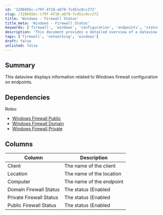 ```yaml
---
id: '328695bc-c79f-4f18-a679-7c451c8cc272'
slug: /328695bc-c79f-4f18-a679-7c451c8cc272
title: 'Windows - Firewall Status'
title_meta: 'Windows - Firewall Status'
keywords: ['firewall', 'windows', 'configuration', 'endpoints', 'status']
description: 'This document provides a detailed overview of a dataview that displays information related to the configuration of the Windows firewall on endpoints, including the status of domain, private, and public firewalls.'
tags: ['firewall', 'networking', 'windows']
draft: false
unlisted: false
---
```


## Summary

This dataview displays information related to Windows firewall configuration on endpoints.

## Dependencies

Roles:  
- [Windows Firewall Public](/docs/984edd72-ce3d-4817-9628-74100ef83865)  
- [Windows Firewall Domain](/docs/ce87a5e8-cc0f-43a5-8cd8-fc551002f618)  
- [Windows Firewall Private](/docs/372dfa84-9e1d-4e86-9a1b-8c8904d3a489)  

## Columns

| Column                     | Description                                                                  |
|---------------------------|------------------------------------------------------------------------------|
| Client                     | The name of the client                                                       |
| Location                   | The name of the location                                                     |
| Computer                   | The name of the endpoint                                                     |
| Domain Firewall Status     | The status (Enabled | Disabled) for the "Domain" network firewall            |
| Private Firewall Status    | The status (Enabled | Disabled) for the "Private" network firewall           |
| Public Firewall Status     | The status (Enabled | Disabled) for the "Public" network firewall            |

